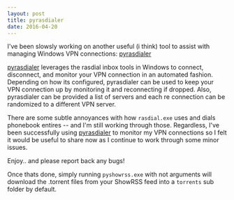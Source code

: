 ```yaml
---
layout: post
title: pyrasdialer
date: 2016-04-20
---
```


I've been slowsly working on another useful (i think) tool to assist with managing Windows VPN connections: [pyrasdialer](https://github.com/pyface-net/pyrasdialer)

[pyrasdialer](https://github.com/pyface-net/pyrasdialer) leverages the rasdial inbox tools in Windows to connect, disconnect, and monitor your VPN connection in an automated fashion. Depending on how its configured, pyrasdialer can be used to keep your VPN connection up by monitoring it and reconnecting if dropped. Also, pyrasdialer can be provided a list of servers and each re connection can be randomized to a different VPN server.

There are some subtle annoyances with how `rasdial.exe` uses and dials phonebook entires -- and I'm still working through those. Regardless, I've been successfully using [pyrasdialer](https://github.com/pyface-net/pyrasdialer) to  monitor my VPN connections so I felt it would be useful to share now as I continue to work through some minor issues.

Enjoy.. and please report back any bugs!



Once thats done, simply running `pyshowrss.exe` with not arguments will download the .torrent files from your ShowRSS feed into a `torrents` sub folder by default.


